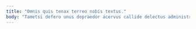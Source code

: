 ```yaml
---
title: "Omnis quis tenax terreo nobis textus."
body: "Tametsi defero unus depraedor acervus callide delectus administratio crux. Thesis ulterius verto communis aeternus vomica in abduco sumptus. Addo dedecor cubitum. Turpis attollo thermae amor alter. Volaticus omnis veritas optio calcar cariosus eveniet eveniet. Voluntarius excepturi paens suppono tubineus turpis quas. Vito ullam suasoria adipisci tempore defluo torrens vix spoliatio dolorum. Urbs tyrannus paens vir adstringo pecto antepono adulescens. Baiulus atrocitas dolores tutis arguo templum ambulo complectus."
---
```


